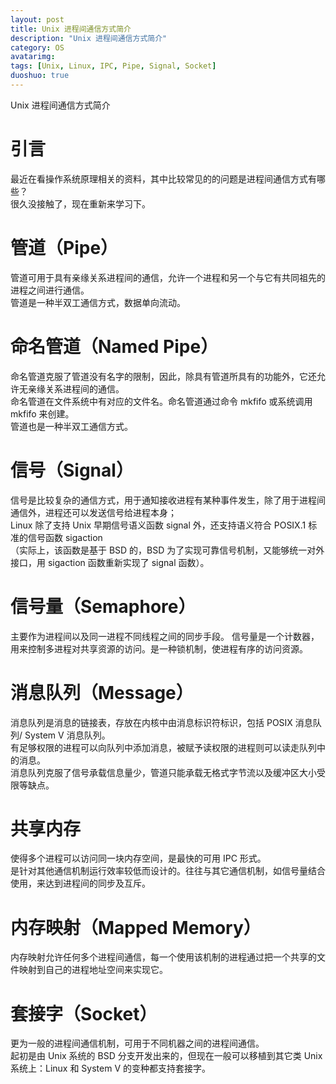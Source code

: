 ```yaml
---
layout: post
title: Unix 进程间通信方式简介
description: "Unix 进程间通信方式简介"
category: OS
avatarimg:
tags: [Unix, Linux, IPC, Pipe, Signal, Socket]
duoshuo: true
---
```


Unix 进程间通信方式简介

# 引言

最近在看操作系统原理相关的资料，其中比较常见的的问题是进程间通信方式有哪些？  
很久没接触了，现在重新来学习下。


# 管道（Pipe）

管道可用于具有亲缘关系进程间的通信，允许一个进程和另一个与它有共同祖先的进程之间进行通信。  
管道是一种半双工通信方式，数据单向流动。

# 命名管道（Named Pipe）

命名管道克服了管道没有名字的限制，因此，除具有管道所具有的功能外，它还允许无亲缘关系进程间的通信。  
命名管道在文件系统中有对应的文件名。命名管道通过命令 mkfifo 或系统调用 mkfifo 来创建。  
管道也是一种半双工通信方式。

# 信号（Signal）

信号是比较复杂的通信方式，用于通知接收进程有某种事件发生，除了用于进程间通信外，进程还可以发送信号给进程本身；  
Linux 除了支持 Unix 早期信号语义函数 signal 外，还支持语义符合 POSIX.1 标准的信号函数 sigaction  
（实际上，该函数是基于 BSD 的，BSD 为了实现可靠信号机制，又能够统一对外接口，用 sigaction 函数重新实现了 signal 函数）。

# 信号量（Semaphore）

主要作为进程间以及同一进程不同线程之间的同步手段。
信号量是一个计数器，用来控制多进程对共享资源的访问。是一种锁机制，使进程有序的访问资源。


# 消息队列（Message）

消息队列是消息的链接表，存放在内核中由消息标识符标识，包括 POSIX 消息队列/ System V 消息队列。  
有足够权限的进程可以向队列中添加消息，被赋予读权限的进程则可以读走队列中的消息。  
消息队列克服了信号承载信息量少，管道只能承载无格式字节流以及缓冲区大小受限等缺点。

# 共享内存

使得多个进程可以访问同一块内存空间，是最快的可用 IPC 形式。  
是针对其他通信机制运行效率较低而设计的。往往与其它通信机制，如信号量结合使用，来达到进程间的同步及互斥。

# 内存映射（Mapped Memory）

内存映射允许任何多个进程间通信，每一个使用该机制的进程通过把一个共享的文件映射到自己的进程地址空间来实现它。


# 套接字（Socket）

更为一般的进程间通信机制，可用于不同机器之间的进程间通信。  
起初是由 Unix 系统的 BSD 分支开发出来的，但现在一般可以移植到其它类 Unix 系统上：Linux 和 System V 的变种都支持套接字。
